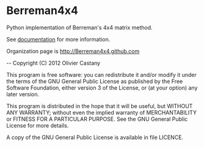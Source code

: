 Berreman4x4
===========

Python implementation of Berreman's 4x4 matrix method.


See [documentation](http://github.com/downloads/Berreman4x4/Berreman4x4/documentation.pdf) for more information.

Organization page is http://Berreman4x4.github.com

-- 
Copyright (C) 2012 Olivier Castany

This program is free software: you can redistribute it and/or modify
it under the terms of the GNU General Public License as published by
the Free Software Foundation, either version 3 of the License, or
(at your option) any later version.

This program is distributed in the hope that it will be useful,
but WITHOUT ANY WARRANTY; without even the implied warranty of
MERCHANTABILITY or FITNESS FOR A PARTICULAR PURPOSE.  See the
GNU General Public License for more details.

A copy of the GNU General Public License is available in file LICENCE.

